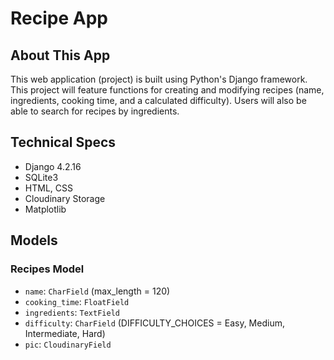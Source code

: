 # Recipe App

## About This App
This web application (project) is built using Python's Django framework. This project will feature functions for creating and modifying recipes (name, ingredients, cooking time, and a calculated difficulty). Users will also be able to search for recipes by ingredients.

## Technical Specs
- Django 4.2.16
- SQLite3
- HTML, CSS
- Cloudinary Storage
- Matplotlib

## Models

### Recipes Model
- `name`: `CharField` (max_length = 120)
- `cooking_time`: `FloatField`
- `ingredients`: `TextField`
- `difficulty`: `CharField` (DIFFICULTY_CHOICES = Easy, Medium, Intermediate, Hard)
- `pic`: `CloudinaryField`